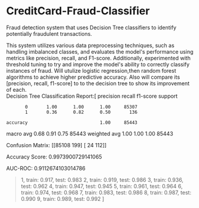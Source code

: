 # CreditCard-Fraud-Classifier
Fraud detection system that uses Decision Tree classifiers to identify potentially fraudulent transactions. 

This system utilizes various data preprocessing techniques, such as handling imbalanced classes, and evaluates the model's performance using metrics like precision, recall, and F1-score. Additionally, experimented with threshold tuning to try and improve the model's ability to correctly classify instances of fraud. Will utulize logistic regression,then random forest algorithms to achieve higher predictive accuracy. Also will compare its [precision, recall, f1-score] to to the decision tree to show its improvement of each.  
Decision Tree Classification Report:[
              precision    recall  f1-score   support

           0       1.00      1.00      1.00     85307
           1       0.36      0.82      0.50       136

    accuracy                           1.00     85443
   macro avg       0.68      0.91      0.75     85443
weighted avg       1.00      1.00      1.00     85443


Confusion Matrix:
[[85108   199]
 [   24   112]]

Accuracy Score:
0.9973900729141065

AUC-ROC:
0.9112674103014786
>1, train: 0.917, test: 0.983
>2, train: 0.919, test: 0.986
>3, train: 0.936, test: 0.962
>4, train: 0.947, test: 0.945
>5, train: 0.961, test: 0.964
>6, train: 0.974, test: 0.968
>7, train: 0.983, test: 0.986
>8, train: 0.987, test: 0.990
>9, train: 0.989, test: 0.992
]
